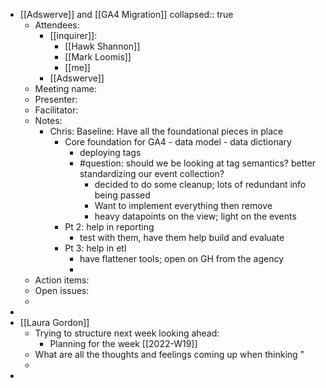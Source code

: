 - [[Adswerve]] and [[GA4 Migration]]
  collapsed:: true
	- Attendees:
		- [[inquirer]]:
			- [[Hawk Shannon]]
			- [[Mark Loomis]]
			- [[me]]
		- [[Adswerve]]
	- Meeting name:
	- Presenter:
	- Facilitator:
	- Notes:
		- Chris: Baseline: Have all the foundational pieces in place
			- Core foundation for GA4 - data model - data dictionary
				- deploying tags
				- #question: should we be looking at tag semantics? better standardizing our event collection?
					- decided to do some cleanup; lots of redundant info being passed
					- Want to implement everything then remove
					- heavy datapoints on the view; light on the events
			- Pt 2: help in reporting
				- test with them, have them help build and evaluate
			- Pt 3: help in etl
				- have flattener tools; open on GH from the agency
				-
	- Action items:
	- Open issues:
	-
-
- [[Laura Gordon]]
	- Trying to structure next week looking ahead:
		- Planning for the week [[2022-W19]]
	- What are all the thoughts and feelings coming up when thinking "
	-
-
